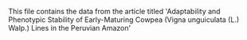 This file contains the data from the article titled 'Adaptability and Phenotypic Stability of Early-Maturing Cowpea (Vigna unguiculata (L.) Walp.) Lines in the Peruvian Amazon'
